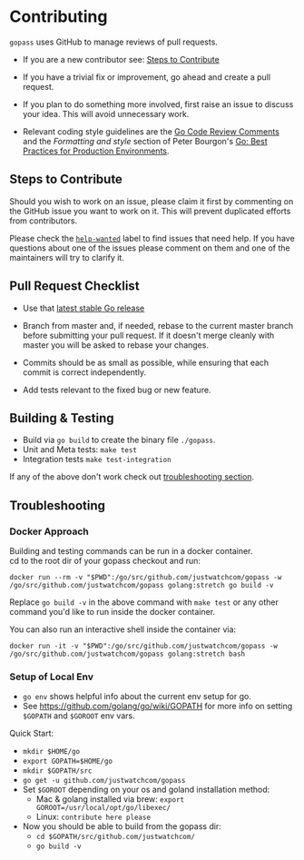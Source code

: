 # Contributing

`gopass` uses GitHub to manage reviews of pull requests.

* If you are a new contributor see: [Steps to Contribute](#steps-to-contribute)

* If you have a trivial fix or improvement, go ahead and create a pull request.

* If you plan to do something more involved, first raise an issue to discuss
  your idea. This will avoid unnecessary work.

* Relevant coding style guidelines are  the [Go Code Review Comments](https://code.google.com/p/go-wiki/wiki/CodeReviewComments)
  and the _Formatting and style_ section of Peter Bourgon's [Go: Best Practices for Production Environments](http://peter.bourgon.org/go-in-production/#formatting-and-style).

## Steps to Contribute

Should you wish to work on an issue, please claim it first by commenting on the GitHub issue you want to work on it.
This will prevent duplicated efforts from contributors.

Please check the [`help-wanted`](https://github.com/justwatchcom/gopass/issues?q=is%3Aissue+is%3Aopen+label%3A%22help+wanted%22) label to find issues that need help.
If you have questions about one of the issues please comment on them and one of the maintainers
will try to clarify it.


## Pull Request Checklist

* Use that [latest stable Go release](https://golang.org/dl/)

* Branch from master and, if needed, rebase to the current master branch before submitting your pull request.
  If it doesn't merge cleanly with master you will be asked to rebase your changes.

* Commits should be as small as possible, while ensuring that each commit is correct independently.

* Add tests relevant to the fixed bug or new feature.


## Building & Testing

* Build via `go build` to create the binary file `./gopass`.
* Unit and Meta tests: `make test`
* Integration tests `make test-integration`

If any of the above don't work check out [troubleshooting section](#troubleshooting-build).


## Troubleshooting

### Docker Approach

Building and testing commands can be run in a docker container.  
cd to the root dir of your gopass checkout and run:
```
docker run --rm -v "$PWD":/go/src/github.com/justwatchcom/gopass -w /go/src/github.com/justwatchcom/gopass golang:stretch go build -v
```

Replace `go build -v` in the above command with `make test` or any other command you'd like to run inside the docker container.

You can also run an interactive shell inside the container via:
```
docker run -it -v "$PWD":/go/src/github.com/justwatchcom/gopass -w /go/src/github.com/justwatchcom/gopass golang:stretch bash
```

### Setup of Local Env

- `go env` shows helpful info about the current env setup for go.
- See https://github.com/golang/go/wiki/GOPATH for more info on setting `$GOPATH` and `$GOROOT` env vars.

Quick Start:
- `mkdir $HOME/go`
- `export GOPATH=$HOME/go`
- `mkdir $GOPATH/src`
- `go get -u github.com/justwatchcom/gopass`
- Set `$GOROOT` depending on your os and goland installation method:
  - Mac & golang installed via brew: `export GOROOT=/usr/local/opt/go/libexec/`
  - Linux: `contribute here please`
- Now you should be able to build from the gopass dir:
  - `cd $GOPATH/src/github.com/justwatchcom/`
  - `go build -v`



